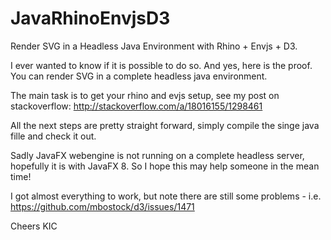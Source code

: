 JavaRhinoEnvjsD3
================

Render SVG in a Headless Java Environment with Rhino + Envjs + D3.

I ever wanted to know if it is possible to do so. And yes, here is the proof. You can render SVG in a complete headless java environment.

The main task is to get your rhino and evjs setup, see my post on stackoverflow: http://stackoverflow.com/a/18016155/1298461

All the next steps are pretty straight forward, simply compile the singe java fille and check it out.

Sadly JavaFX webengine is not running on a complete headless server, hopefully it is with JavaFX 8. So I hope this may help someone in the mean time!

I got almost everything to work, but note there are still some problems - i.e. https://github.com/mbostock/d3/issues/1471

Cheers 
KIC



